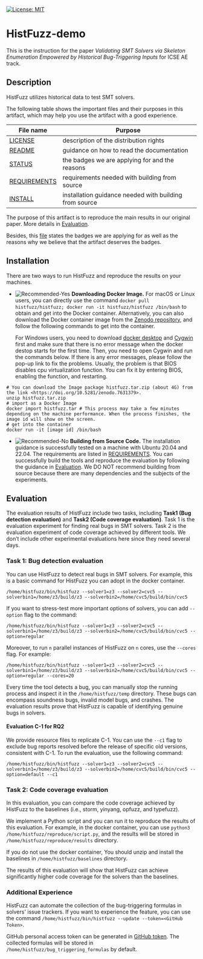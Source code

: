 [![License: MIT](https://img.shields.io/badge/License-MIT-yellow.svg)](https://opensource.org/licenses/MIT)

# **HistFuzz-demo**

This is the instruction for the paper *Validating SMT Solvers via Skeleton Enumeration Empowered by Historical Bug-Triggering Inputs* for ICSE AE track.

## **Description**

$\mathrm{HistFuzz}$ utilizes historical data to test SMT solvers.
<br>

The following table shows the important files and their purposes in this artifact, which may help you use the artifact with a good experience.

| File name      | Purpose |
| ----------- | ----------- |
| [LICENSE](LICENSE)     | description of the distribution rights       |
| [README](README.md)   | guidance on how to read the documentation        |
| [STATUS](STATUS.md)  |  the badges we are applying for and the reasons |
| [REQUIREMENTS](REQUIREMENTS.md)  | requirements needed with building from source |
| [INSTALL](INSTALL.md)  | installation guidance needed with building from source |

The purpose of this artifact is to reproduce the main results in our original paper. More details in [Evaluation](#evaluation).

Besides, this [file](STATUS.md) states the badges we are applying for as well as the reasons why we believe that the artifact deserves the badges.

<!--
## **QuickStart**

We recommend users to use docker container to evaluate the artifacts.
-->


## **Installation**

There are two ways to run $\mathrm{HistFuzz}$ and reproduce the results on your machines.

* ![Recommended-Yes](https://img.shields.io/badge/Recommended-Yes-brightgreen) **Downloading Docker Image.** For macOS or Linux users, you can directly use the command `docker pull histfuzz/histfuzz; docker run -it histfuzz/histfuzz /bin/bash` to obtain and get into the Docker container. Alternatively, you can also download the Docker container image from the [Zenodo repository](https://doi.org/10.5281/zenodo.7631379), and follow the following commands to get into the container. 
 
    For Windows users, you need to download [docker desktop](https://www.docker.com/products/docker-desktop) and [Cygwin](https://www.cygwin.com/) first and make sure that there is no error message when the docker destop starts for the first time. Then, you need to open Cygwin and run the commands below. If there is any error messages, please follow the pop-up link to fix the problems. Usually, the problem is that BIOS disables cpu virtualization function. You can fix it by entering BIOS, enabling the function, and restarting.

```
# You can download the Image package histfuzz.tar.zip (about 4G) from the link <https://doi.org/10.5281/zenodo.7631379>.
unzip histfuzz.tar.zip
# import as a Docker Image
docker import histfuzz.tar # This process may take a few minutes depending on the machine performance. When the process finishes, the image id will show on the screen.
# get into the container
docker run -it [image id] /bin/bash 
```


* ![Recommended-No](https://img.shields.io/badge/Recommended-No-red) 
**Building from Source Code.** The installation guidance is successfully tested on a machine with Ubuntu 20.04 and 22.04. The requirements are listed in [REQUIREMENTS](REQUIREMENTS.md). You can successfully build the tools and reproduce the evaluation by following the guidance in [Evaluation](#evaluation). We DO NOT recommend building from source because there are many dependencies and the subjects of the experiments.



## **Evaluation**

The evaluation results of $\mathrm{HistFuzz}$ include two tasks, including **Task1 (Bug detection evaluation)** and **Task2 (Code coverage evaluation)**. Task 1 is the evaluation experiment for finding real bugs in SMT solvers. Task 2 is the evaluation experiment of code coverage achieved by different tools. We don’t include other experimental evaluations here since they need several days.


###  **Task 1: Bug detection evaluation**

You can use $\mathrm{HistFuzz}$ to detect real bugs in SMT solvers. For example, this is a basic command for $\mathrm{HistFuzz}$ you can adopt in the docker container.

`/home/histfuzz/bin/histfuzz --solver1=z3 --solver2=cvc5 --solverbin1=/home/z3/build/z3 --solverbin2=/home/cvc5/build/bin/cvc5`

If you want to stress-test more important options of solvers, you can add `--option` flag to the command:

`/home/histfuzz/bin/histfuzz --solver1=z3 --solver2=cvc5 --solverbin1=/home/z3/build/z3 --solverbin2=/home/cvc5/build/bin/cvc5 --option=regular`

Moreover, to run `n` parallel instances of $\mathrm{HistFuzz}$ on `n` cores, use the `--cores` flag. For example:

`/home/histfuzz/bin/histfuzz --solver1=z3 --solver2=cvc5 --solverbin1=/home/z3/build/z3 --solverbin2=/home/cvc5/build/bin/cvc5 --option=regular --cores=20`

Every time the tool detects a bug, you can manually stop the running process and inspect it in the `/home/histfuzz/temp` directory. These bugs can encompass soundness bugs, invalid model bugs, and crashes. The evaluation results prove that $\mathrm{HistFuzz}$ is capable of identifying genuine bugs in solvers.

#### Evaluation C-1 for RQ2

We provide resource files to replicate C-1. You can use the `--c1` flag to exclude bug reports resolved before the release of specific old versions, consistent with C-1. To run the evaluation, use the following command:

`/home/histfuzz/bin/histfuzz --solver1=z3 --solver2=cvc5 --solverbin1=/home/z3/build/z3 --solverbin2=/home/cvc5/build/bin/cvc5 --option=default --c1`



###  **Task 2: Code coverage evaluation**

In this evaluation, you can compare the code coverage achieved by $\mathrm{HistFuzz}$ to the baselines (i.e., storm, yinyang, opfuzz, and typefuzz). 

We implement a Python script and you can run it to reproduce the results of this evaluation. For example, in the docker container, you can use `python3 /home/histfuzz/reproduce/script.py`, and the results will be stored in `/home/histfuzz/reproduce/results` directory.

If you do not use the docker container, You should unzip and install the baselines in `/home/histfuzz/baselines` directory.

The results of this evaluation will show that $\mathrm{HistFuzz}$ can achieve significantly higher code coverage for the solvers than the baselines.


### **Additional Experience**

$\mathrm{HistFuzz}$ can automate the collection of the bug-triggering formulas in solvers' issue trackers. If you want to experience the feature, you can use the command `/home/histfuzz/bin/histfuzz --update --token=<GitHub Token>`.

GitHub personal access token can be generated in [GitHub token](https://github.com/settings/tokens). The collected formulas will be stored in `/home/histfuzz/bug_triggering_formulas` by default.
